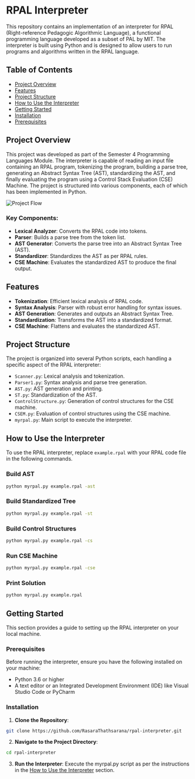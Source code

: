 # RPAL Interpreter

This repository contains an implementation of an interpreter for RPAL (Right-reference Pedagogic Algorithmic Language), a functional programming language developed as a subset of PAL by MIT. The interpreter is built using Python and is designed to allow users to run programs and algorithms written in the RPAL language.

## Table of Contents
- [Project Overview](#project-overview)
- [Features](#features)
- [Project Structure](#project-structure)
- [How to Use the Interpreter](#how-to-use-the-interpreter)
- [Getting Started](#getting-started)
- [Installation](#installation)
- [Prerequisites](#prerequisites)


## Project Overview
This project was developed as part of the Semester 4 Programming Languages Module. The interpreter is capable of reading an input file containing an RPAL program, tokenizing the program, building a parse tree, generating an Abstract Syntax Tree (AST), standardizing the AST, and finally evaluating the program using a Control Stack Evaluation (CSE) Machine. The project is structured into various components, each of which has been implemented in Python.

![Project Flow](https://github.com/user-attachments/assets/11073862-f2b2-4e78-9dca-62394246718b)

### Key Components:
- **Lexical Analyzer**: Converts the RPAL code into tokens.
- **Parser**: Builds a parse tree from the token list.
- **AST Generator**: Converts the parse tree into an Abstract Syntax Tree (AST).
- **Standardizer**: Standardizes the AST as per RPAL rules.
- **CSE Machine**: Evaluates the standardized AST to produce the final output.

## Features
- **Tokenization**: Efficient lexical analysis of RPAL code.
- **Syntax Analysis**: Parser with robust error handling for syntax issues.
- **AST Generation**: Generates and outputs an Abstract Syntax Tree.
- **Standardization**: Transforms the AST into a standardized format.
- **CSE Machine**: Flattens and evaluates the standardized AST.

## Project Structure
The project is organized into several Python scripts, each handling a specific aspect of the RPAL interpreter:

- `Scanner.py`: Lexical analysis and tokenization.
- `Parser1.py`: Syntax analysis and parse tree generation.
- `AST.py`: AST generation and printing.
- `ST.py`: Standardization of the AST.
- `ControlStructure.py`: Generation of control structures for the CSE machine.
- `CSEM.py`: Evaluation of control structures using the CSE machine.
- `myrpal.py`: Main script to execute the interpreter.

## How to Use the Interpreter
To use the RPAL interpreter, replace `example.rpal` with your RPAL code file in the following commands.

### Build AST
```bash
python myrpal.py example.rpal -ast
```

### Build Standardized Tree
```bash
python myrpal.py example.rpal -st
```

### Build Control Structures
```bash
python myrpal.py example.rpal -cs
```

### Run CSE Machine
```bash
python myrpal.py example.rpal -cse
```

### Print Solution
```bash
python myrpal.py example.rpal
```

## Getting Started

This section provides a guide to setting up the RPAL interpreter on your local machine.

### Prerequisites

Before running the interpreter, ensure you have the following installed on your machine:
- Python 3.6 or higher
- A text editor or an Integrated Development Environment (IDE) like Visual Studio Code or PyCharm

### Installation

1. **Clone the Repository**: 

```bash
git clone https://github.com/RasaraThathsarana/rpal-interpreter.git
```

2. **Navigate to the Project Directory**: 

```bash
cd rpal-interpreter
```

3. **Run the Interpreter**: Execute the myrpal.py script as per the instructions in the [How to Use the Interpreter](#how-to-use-the-interpreter) section.



